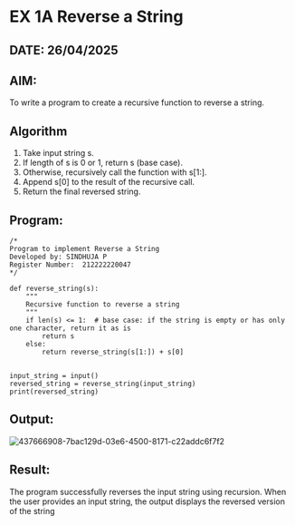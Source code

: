 # EX 1A Reverse a String
## DATE: 26/04/2025
## AIM:
To write a program to create a recursive function to reverse a string.

## Algorithm
1. Take input string s.
2. If length of s is 0 or 1, return s (base case).
3. Otherwise, recursively call the function with s[1:].
4. Append s[0] to the result of the recursive call.
5. Return the final reversed string.  

## Program:
```
/*
Program to implement Reverse a String
Developed by: SINDHUJA P
Register Number:  212222220047
*/
```
```
def reverse_string(s):
    """
    Recursive function to reverse a string
    """
    if len(s) <= 1:  # base case: if the string is empty or has only one character, return it as is
        return s
    else:
        return reverse_string(s[1:]) + s[0]  


input_string = input()
reversed_string = reverse_string(input_string)
print(reversed_string) 
```
## Output:
![437666908-7bac129d-03e6-4500-8171-c22addc6f7f2](https://github.com/user-attachments/assets/7514027f-4738-421d-b32f-ebe7428af1c1)



## Result:
The program successfully reverses the input string using recursion. When the user provides an input string, the output displays the reversed version of the string
